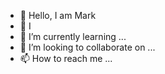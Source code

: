 - 👋 Hello, I am Mark 
- 👀 I
- 🌱 I’m currently learning ...
- 💞️ I’m looking to collaborate on ...
- 📫 How to reach me ...

<!---
garykyalo/garykyalo is a ✨ special ✨ repository because its `README.md` (this file) appears on your GitHub profile.
You can click the Preview link to take a look at your changes.
--->
